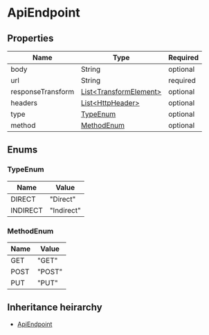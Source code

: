 

# ApiEndpoint

## Properties

Name | Type | Required
-------- | -------- | --------
body | String | optional
url | String | required
responseTransform | [List&lt;TransformElement&gt;](TransformElement.md) | optional
headers | [List&lt;HttpHeader&gt;](HttpHeader.md) | optional
type | [TypeEnum](#TypeEnum) | optional
method | [MethodEnum](#MethodEnum) | optional




## Enums


<a name="TypeEnum"></a>
### TypeEnum

Name | Value
---- | -----
DIRECT | &quot;Direct&quot;
INDIRECT | &quot;Indirect&quot;



<a name="MethodEnum"></a>
### MethodEnum

Name | Value
---- | -----
GET | &quot;GET&quot;
POST | &quot;POST&quot;
PUT | &quot;PUT&quot;






## Inheritance heirarchy


* [ApiEndpoint](ApiEndpoint.md)
